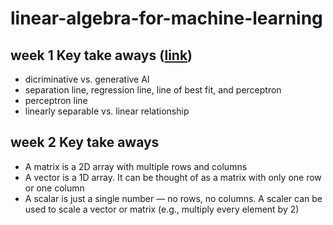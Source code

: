 # linear-algebra-for-machine-learning

## week 1 Key take aways ([link](https://github.com/hsarfraz/linear-algebra-for-machine-learning/blob/main/week%201/week%201%20lecture%20notes.md))
* dicriminative vs. generative AI
* separation line, regression line, line of best fit, and perceptron
* perceptron line
* linearly separable vs. linear relationship


## week 2 Key take aways
* A matrix is a 2D array with multiple rows and columns
* A vector is a 1D array. It can be thought of as a matrix with only one row or one column
* A scalar is just a single number — no rows, no columns. A scaler can be used to scale a vector or matrix (e.g., multiply every element by 2)


